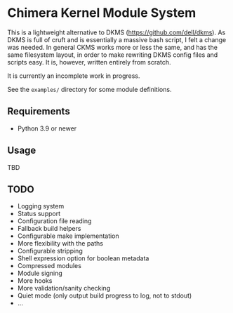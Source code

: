 # Chimera Kernel Module System

This is a lightweight alternative to DKMS (https://github.com/dell/dkms).
As DKMS is full of cruft and is essentially a massive bash script, I felt
a change was needed. In general CKMS works more or less the same, and has
the same filesystem layout, in order to make rewriting DKMS config files
and scripts easy. It is, however, written entirely from scratch.

It is currently an incomplete work in progress.

See the `examples/` directory for some module definitions.

## Requirements

* Python 3.9 or newer

## Usage

TBD

## TODO

* Logging system
* Status support
* Configuration file reading
* Fallback build helpers
* Configurable make implementation
* More flexibility with the paths
* Configurable stripping
* Shell expression option for boolean metadata
* Compressed modules
* Module signing
* More hooks
* More validation/sanity checking
* Quiet mode (only output build progress to log, not to stdout)
* ...

